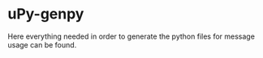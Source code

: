 # uPy-genpy
Here everything needed in order to generate the python files for message usage can be found.
